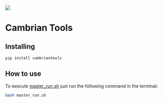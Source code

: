 ![](https://img.shields.io/badge/python-3.10-orange)
# Cambrian Tools

## Installing

```bash
pip install cambriantools
```

## How to use
To execute [master_run.sh](master_run.sh) just run the following command in the terminal:
```bash
bash master_run.sh
```